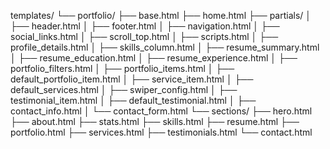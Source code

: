 templates/
└── portfolio/
    ├── base.html
    ├── home.html
    ├── partials/
    │   ├── header.html
    │   ├── footer.html
    │   ├── navigation.html
    │   ├── social_links.html
    │   ├── scroll_top.html
    │   ├── scripts.html
    │   ├── profile_details.html
    │   ├── skills_column.html
    │   ├── resume_summary.html
    │   ├── resume_education.html
    │   ├── resume_experience.html
    │   ├── portfolio_filters.html
    │   ├── portfolio_items.html
    │   ├── default_portfolio_item.html
    │   ├── service_item.html
    │   ├── default_services.html
    │   ├── swiper_config.html
    │   ├── testimonial_item.html
    │   ├── default_testimonial.html
    │   ├── contact_info.html
    │   └── contact_form.html
    └── sections/
        ├── hero.html
        ├── about.html
        ├── stats.html
        ├── skills.html
        ├── resume.html
        ├── portfolio.html
        ├── services.html
        ├── testimonials.html
        └── contact.html
